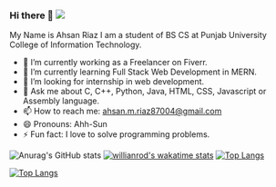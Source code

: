 ### Hi there 👋 ![](https://komarev.com/ghpvc/?username=AhsanRiaz9)

My Name is Ahsan Riaz
I am a student of BS CS at Punjab University College of Information Technology.
- 🔭 I’m currently working as a Freelancer on Fiverr.
- 🌱 I’m currently learning Full Stack Web Development in MERN.
- 🤔 I’m looking for internship in web development.
- 💬 Ask me about C, C++, Python, Java, HTML, CSS, Javascript or Assembly language.
- 📫 How to reach me: ahsan.m.riaz87004@gmail.com
- 😄 Pronouns: Ahh-Sun
- ⚡ Fun fact: I love to solve programming problems.

![Anurag's GitHub stats](https://github-readme-stats.vercel.app/api?username=ahsanriaz9&show_icons=true&theme=radical) [![willianrod's wakatime stats](https://github-readme-stats.vercel.app/api/wakatime?ahsanriaz9)](https://github.com/anuraghazra/github-readme-stats) 
[![Top Langs](https://github-readme-stats.vercel.app/api/top-langs/?username=ahsanriaz9&langs_count=8)](https://github.com/anuraghazra/github-readme-stats) 

[![Top Langs](https://github-readme-stats.vercel.app/api/top-langs/?username=ahsanriaz9&layout=compact)](https://github.com/anuraghazra/github-readme-stats)




